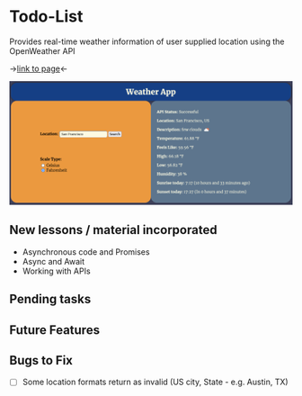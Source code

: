 # Todo-List

Provides real-time weather information of user supplied location using the OpenWeather API

-><a href="https://sumedh-inamdar.github.io/weather-app/">link to page</a><-

![front page screenshot](./src/images/weatherApp_screenshot.png)

## New lessons / material incorporated
- Asynchronous code and Promises
- Async and Await
- Working with APIs

## Pending tasks

## Future Features

## Bugs to Fix
- [ ] Some location formats return as invalid (US city, State - e.g. Austin, TX)